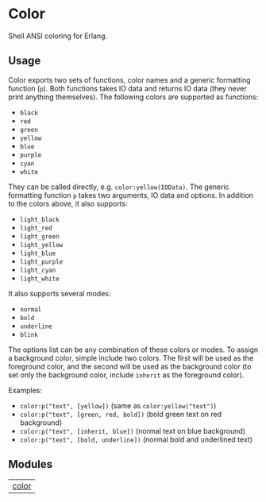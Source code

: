

# Color #


Shell ANSI coloring for Erlang.

## Usage

Color exports two sets of functions, color names and a generic formatting
function (`p`). Both functions takes IO data and returns IO data (they never
print anything themselves). The following colors are supported as functions:

* `black`
* `red`
* `green`
* `yellow`
* `blue`
* `purple`
* `cyan`
* `white`

They can be called directly, e.g. `color:yellow(IOData)`. The generic
formatting function `p` takes two arguments, IO data and options. In addition
to the colors above, it also supports:

* `light_black`
* `light_red`
* `light_green`
* `light_yellow`
* `light_blue`
* `light_purple`
* `light_cyan`
* `light_white`

It also supports several modes:

* `normal`
* `bold`
* `underline`
* `blink`

The options list can be any combination of these colors or modes.
To assign a background color, simple include two colors. The first will be used
as the foreground color, and the second will be used as the background color
(to set only the background color, include `inherit` as the foreground color).

Examples:

* `color:p("text", [yellow])` (same as `color:yellow("text")`)
* `color:p("text", [green, red, bold])` (bold green text on red background)
* `color:p("text", [inherit, blue])` (normal text on blue background)
* `color:p("text", [bold, underline])` (normal bold and underlined text)


## Modules ##


<table width="100%" border="0" summary="list of modules">
<tr><td><a href="https://github.com/eproxus/color/blob/master/doc/color.md" class="module">color</a></td></tr></table>

